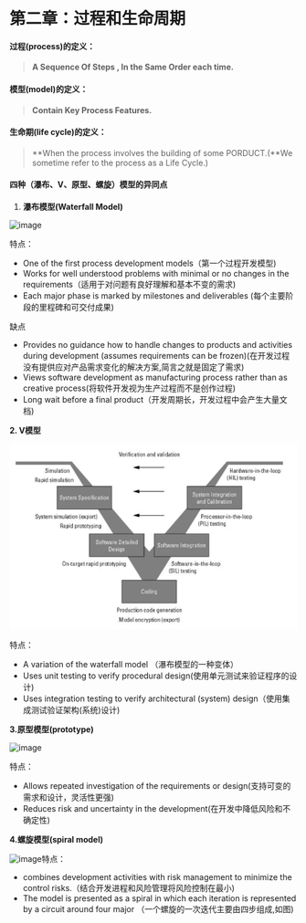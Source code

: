 # 第二章：过程和生命周期

#### **过程\(process\)的定义：**

> **A   Sequence Of  Steps , In the Same Order each time.**

#### **模型\(model\)的定义：**

> **Contain Key Process Features.**

#### **生命期\(life cycle\)的定义：**

> **When the process involves the building of some PORDUCT.\(**We sometime refer to the process as a Life Cycle.\)

#### **四种（瀑布、V、原型、螺旋）模型的异同点**

1. **瀑布模型\(Waterfall Model\)**

![image](/assets/timg.jpeg)

特点：

* One of the first process development models（第一个过程开发模型\)
* Works for well understood problems with minimal or no changes in the requirements（适用于对问题有良好理解和基本不变的需求\)
* Each major phase is marked by milestones and deliverables \(每个主要阶段的里程碑和可交付成果\)

缺点

* Provides no guidance how to handle changes to products and activities during development \(assumes requirements can be frozen\)\(在开发过程没有提供应对产品需求变化的解决方案,简言之就是固定了需求\)
* Views software development as manufacturing process rather than as creative process\(将软件开发视为生产过程而不是创作过程\)
* Long wait before a final product（开发周期长，开发过程中会产生大量文档\)

**2. V模型**

![image](https://github.com/tgpcai/XDU_Software_Engineering_Review/blob/master/notes/assets/timg-1.jpeg)

特点：

* A variation of the waterfall model    （瀑布模型的一种变体）
* Uses unit testing to verify procedural design\(使用单元测试来验证程序的设计\)
* Uses integration testing to verify architectural \(system\) design（使用集成测试验证架构\(系统\)设计\)

**3.原型模型\(prototype\)**

![image](/assets/a8014c086e061d95fcce281b7bf40ad162d9ca0d.jpg)

特点：

* Allows repeated investigation of the requirements
   or design\(支持可变的需求和设计，灵活性更强\)
* Reduces risk and uncertainty in the development\(在开发中降低风险和不确定性\)

**4.螺旋模型\(spiral model\)**

![image](/assets/sp.png)特点：

* combines development activities with risk management to minimize the control risks.（结合开发进程和风险管理将风险控制在最小\)
* The model is presented as a spiral in which each iteration is represented by a circuit around four major （一个螺旋的一次迭代主要由四步组成,如图\)



